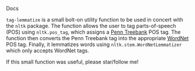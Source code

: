 Docs

`tag-lemmatize` is a small bolt-on utility function to be used in concert with the `nltk` package.  The function allows the user to tag parts-of-speech (POS) using `nltk.pos_tag`, which assigns a  [Penn Treebank](https://www.ling.upenn.edu/courses/Fall_2003/ling001/penn_treebank_pos.html) POS tag.  The function then converts the Penn Treebank tag into the appropriate [WordNet](https://wordnet.princeton.edu/wordnet/frequently-asked-questions/database/)  POS tag.  Finally, it lemmatizes words using `nltk.stem.WordNetLemmatizer` which only accepts WordNet tags.


If this small function was useful, please star/follow me!
